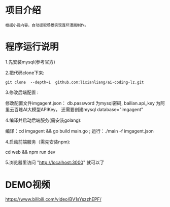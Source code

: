 # 项目介绍

    根据小说内容，自动提取场景实现连环漫画制作。

# 程序运行说明

1.先安装mysql(参考官方) 

2.把代码clone下来:

    git clone  --depth=1  github.com:lixianliang/ai-coding-lz.git

3.修改后端配置  :

   修改配置文件imgagent.json： db.password 为mysql密码,
   bailian.api_key 为阿里云百炼AI大模型APIKey，
   还需要创建mysql database="imgagent"

4.编译并启动后端服务(需安装golang):

  编译：cd imgagent && go build main.go ;
  运行：./main -f imgagent.json

4.启动前端服务（需先安装npm):

  cd web && npm run dev  

5.浏览器里访问 "<http://localhost:3000>"  就可以了




# DEMO视频
https://www.bilibili.com/video/BV1sYszzhEPF/ 
